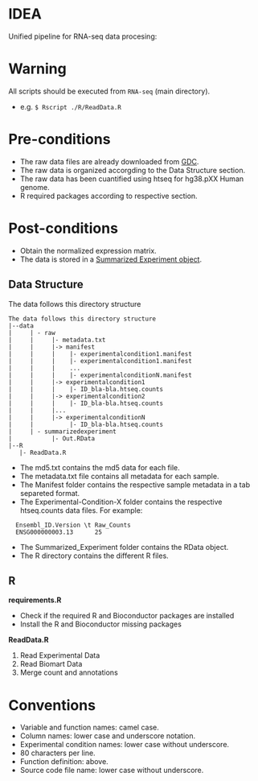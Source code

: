 # IDEA
Unified pipeline for RNA-seq data procesing:

# Warning
All scripts should be executed from `RNA-seq` (main directory).
  - e.g. `$ Rscript ./R/ReadData.R` 

# Pre-conditions
- The raw data files are already downloaded from [GDC](https://gdc.cancer.gov).
- The raw data is organized accorgding to the Data Structure section.
- The raw data has been cuantified using htseq for hg38.pXX Human genome. 
- R required packages according to respective section.

# Post-conditions
- Obtain the normalized expression matrix.
- The data is stored in a [Summarized Experiment object](https://bioconductor.org/packages/release/bioc/vignettes/SummarizedExperiment/inst/doc/SummarizedExperiment.html).

## Data Structure

The data follows this directory structure

```
The data follows this directory structure
|--data
|     | - raw
|     |     |- metadata.txt
|     |     |-> manifest
|     |     |    |- experimentalcondition1.manifest
|     |     |    |- experimentalcondition1.manifest
|     |     |    ...
|     |     |    |- experimentalconditionN.manifest
|     |     |-> experimentalcondition1
|     |     |    |- ID_bla-bla.htseq.counts
|     |     |-> experimentalcondition2
|     |     |    |- ID_bla-bla.htseq.counts
|     |     |...
|     |     |-> experimentalconditionN
|     |          |- ID_bla-bla.htseq.counts
|     | - summarizedexperiment                  
|           |- Out.RData
|--R
   |- ReadData.R
```

- The md5.txt contains the md5 data for each file.
- The metadata.txt file contains all metadata for each sample.
- The Manifest folder contains the respective sample metadata in a tab separeted format.
- The Experimental-Condition-X folder contains the respective htseq.counts data files. For example:
``` 
  Ensembl_ID.Version \t Raw_Counts
  ENSG000000003.13      25
```
- The Summarized_Experiment folder contains the RData object.
- The R directory contains the different R files.

## R

__requirements.R__
- Check if the required R and Bioconductor packages are installed
- Install the R and Bioconductor missing packages

__ReadData.R__
1. Read Experimental Data
3. Read Biomart Data
4. Merge count and annotations

# Conventions

 - Variable and function names: camel case.
 - Column names: lower case and underscore notation.
 - Experimental condition names: lower case without underscore.
 - 80 characters per line.
 - Function definition: above. 
 - Source code file name: lower case without underscore. 
 


         
